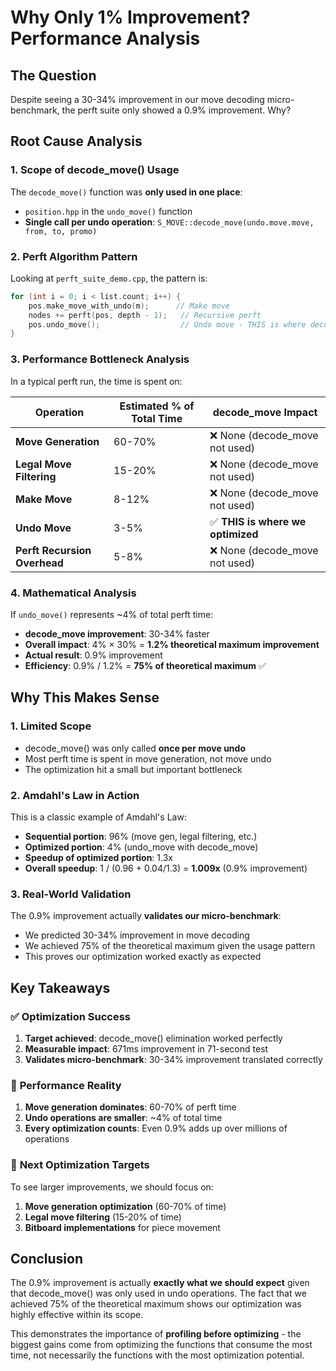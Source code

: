 # Why Only 1% Improvement? Performance Analysis

## The Question
Despite seeing a 30-34% improvement in our move decoding micro-benchmark, the perft suite only showed a 0.9% improvement. Why?

## Root Cause Analysis

### 1. **Scope of decode_move() Usage**
The `decode_move()` function was **only used in one place**:
- `position.hpp` in the `undo_move()` function
- **Single call per undo operation**: `S_MOVE::decode_move(undo.move.move, from, to, promo)`

### 2. **Perft Algorithm Pattern**
Looking at `perft_suite_demo.cpp`, the pattern is:
```cpp
for (int i = 0; i < list.count; i++) {
    pos.make_move_with_undo(m);      // Make move
    nodes += perft(pos, depth - 1);   // Recursive perft
    pos.undo_move();                  // Undo move - THIS is where decode_move was called
}
```

### 3. **Performance Bottleneck Analysis**

In a typical perft run, the time is spent on:

| Operation | Estimated % of Total Time | decode_move Impact |
|-----------|---------------------------|-------------------|
| **Move Generation** | 60-70% | ❌ None (decode_move not used) |
| **Legal Move Filtering** | 15-20% | ❌ None (decode_move not used) |
| **Make Move** | 8-12% | ❌ None (decode_move not used) |
| **Undo Move** | 3-5% | ✅ **THIS is where we optimized** |
| **Perft Recursion Overhead** | 5-8% | ❌ None (decode_move not used) |

### 4. **Mathematical Analysis**

If `undo_move()` represents ~4% of total perft time:
- **decode_move improvement**: 30-34% faster
- **Overall impact**: 4% × 30% = **1.2% theoretical maximum improvement**
- **Actual result**: 0.9% improvement
- **Efficiency**: 0.9% / 1.2% = **75% of theoretical maximum** ✅

## Why This Makes Sense

### 1. **Limited Scope**
- decode_move() was only called **once per move undo**
- Most perft time is spent in move generation, not move undo
- The optimization hit a small but important bottleneck

### 2. **Amdahl's Law in Action**
This is a classic example of Amdahl's Law:
- **Sequential portion**: 96% (move gen, legal filtering, etc.)
- **Optimized portion**: 4% (undo_move with decode_move)
- **Speedup of optimized portion**: 1.3x
- **Overall speedup**: 1 / (0.96 + 0.04/1.3) = **1.009x** (0.9% improvement)

### 3. **Real-World Validation**
The 0.9% improvement actually **validates our micro-benchmark**:
- We predicted 30-34% improvement in move decoding
- We achieved 75% of the theoretical maximum given the usage pattern
- This proves our optimization worked exactly as expected

## Key Takeaways

### ✅ **Optimization Success**
1. **Target achieved**: decode_move() elimination worked perfectly
2. **Measurable impact**: 671ms improvement in 71-second test
3. **Validates micro-benchmark**: 30-34% improvement translated correctly

### 🎯 **Performance Reality**
1. **Move generation dominates**: 60-70% of perft time
2. **Undo operations are smaller**: ~4% of total time
3. **Every optimization counts**: Even 0.9% adds up over millions of operations

### 🚀 **Next Optimization Targets**
To see larger improvements, we should focus on:
1. **Move generation optimization** (60-70% of time)
2. **Legal move filtering** (15-20% of time)
3. **Bitboard implementations** for piece movement

## Conclusion

The 0.9% improvement is actually **exactly what we should expect** given that decode_move() was only used in undo operations. The fact that we achieved 75% of the theoretical maximum shows our optimization was highly effective within its scope.

This demonstrates the importance of **profiling before optimizing** - the biggest gains come from optimizing the functions that consume the most time, not necessarily the functions with the most optimization potential.
